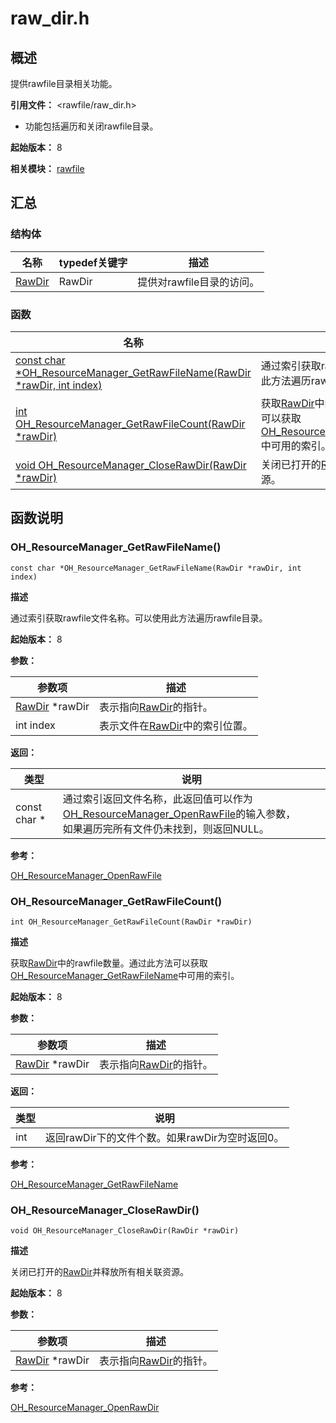 # raw_dir.h

## 概述

提供rawfile目录相关功能。

**引用文件：** <rawfile/raw_dir.h>
 * 功能包括遍历和关闭rawfile目录。

**起始版本：** 8

**相关模块：** [rawfile](capi-rawfile.md)

## 汇总

### 结构体

| 名称 | typedef关键字 | 描述 |
| -- | -- | -- |
| [RawDir](capi-rawfile-rawdir.md) | RawDir | 提供对rawfile目录的访问。 |

### 函数

| 名称 | 描述                                                                                                                                      |
| -- |-----------------------------------------------------------------------------------------------------------------------------------------|
| [const char *OH_ResourceManager_GetRawFileName(RawDir *rawDir, int index)](#oh_resourcemanager_getrawfilename) | 通过索引获取rawfile文件名称。可以使用此方法遍历rawfile目录。                                                                                                   |
| [int OH_ResourceManager_GetRawFileCount(RawDir *rawDir)](#oh_resourcemanager_getrawfilecount) | 获取[RawDir](capi-rawfile-rawdir.md)中的rawfile数量。通过此方法可以获取[OH_ResourceManager_GetRawFileName](capi-raw-dir-h.md#oh_resourcemanager_getrawfilename)中可用的索引。 |
| [void OH_ResourceManager_CloseRawDir(RawDir *rawDir)](#oh_resourcemanager_closerawdir) | 关闭已打开的[RawDir](capi-rawfile-rawdir.md)并释放所有相关联资源。                                                                                                         |

## 函数说明

### OH_ResourceManager_GetRawFileName()

```
const char *OH_ResourceManager_GetRawFileName(RawDir *rawDir, int index)
```

**描述**

通过索引获取rawfile文件名称。可以使用此方法遍历rawfile目录。

**起始版本：** 8


**参数：**

| 参数项 | 描述 |
| -- | -- |
| [RawDir](capi-rawfile-rawdir.md) *rawDir | 表示指向[RawDir](capi-rawfile-rawdir.md)的指针。 |
| int index | 表示文件在[RawDir](capi-rawfile-rawdir.md)中的索引位置。 |

**返回：**

| 类型 | 说明                                                                                                                                                     |
| -- |--------------------------------------------------------------------------------------------------------------------------------------------------------|
| const char * | 通过索引返回文件名称，此返回值可以作为[OH_ResourceManager_OpenRawFile](capi-raw-file-manager-h.md#oh_resourcemanager_openrawfile)的输入参数，<br> 如果遍历完所有文件仍未找到，则返回NULL。 |

**参考：**

[OH_ResourceManager_OpenRawFile](capi-raw-file-manager-h.md#oh_resourcemanager_openrawfile)

### OH_ResourceManager_GetRawFileCount()

```
int OH_ResourceManager_GetRawFileCount(RawDir *rawDir)
```

**描述**

获取[RawDir](capi-rawfile-rawdir.md)中的rawfile数量。通过此方法可以获取[OH_ResourceManager_GetRawFileName](capi-raw-dir-h.md#oh_resourcemanager_getrawfilename)中可用的索引。

**起始版本：** 8


**参数：**

| 参数项 | 描述 |
| -- | -- |
| [RawDir](capi-rawfile-rawdir.md) *rawDir | 表示指向[RawDir](capi-rawfile-rawdir.md)的指针。 |

**返回：**

| 类型 | 说明 |
| -- | -- |
| int | 返回rawDir下的文件个数。如果rawDir为空时返回0。 |

**参考：**

[OH_ResourceManager_GetRawFileName](capi-raw-dir-h.md#oh_resourcemanager_getrawfilename)

### OH_ResourceManager_CloseRawDir()

```
void OH_ResourceManager_CloseRawDir(RawDir *rawDir)
```

**描述**

关闭已打开的[RawDir](capi-rawfile-rawdir.md)并释放所有相关联资源。

**起始版本：** 8


**参数：**

| 参数项 | 描述 |
| -- | -- |
| [RawDir](capi-rawfile-rawdir.md) *rawDir | 表示指向[RawDir](capi-rawfile-rawdir.md)的指针。 |

**参考：**

[OH_ResourceManager_OpenRawDir](capi-raw-file-manager-h.md#oh_resourcemanager_openrawdir)


